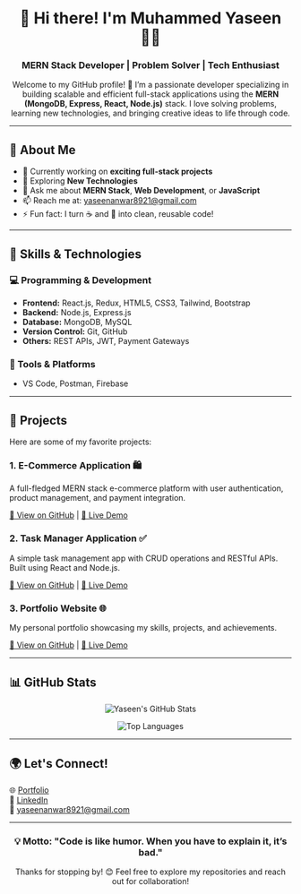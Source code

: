 <h1 align="center">👋 Hi there! I'm Muhammed Yaseen 👨‍💻</h1>
<h3 align="center">MERN Stack Developer | Problem Solver | Tech Enthusiast</h3>

<p align="center">
  Welcome to my GitHub profile! 🚀 I’m a passionate developer specializing in building scalable and efficient full-stack applications using the <b>MERN (MongoDB, Express, React, Node.js)</b> stack. I love solving problems, learning new technologies, and bringing creative ideas to life through code.
</p>

---

<h2>🌟 About Me</h2>
<ul>
  <li>🔭 Currently working on <b>exciting full-stack projects</b></li>
  <li>🌱 Exploring <b>New Technologies</b></li>
  <li>💬 Ask me about <b>MERN Stack</b>, <b>Web Development</b>, or <b>JavaScript</b></li>
  <li>📫 Reach me at: <a href="yaseenanwar8921@gmail.com">yaseenanwar8921@gmail.com</a></li>
  <li>⚡ Fun fact: I turn ☕ and 🍕 into clean, reusable code!</li>
</ul>

---

<h2>🚀 Skills & Technologies</h2>
<h3>💻 Programming & Development</h3>
<ul>
  <li><b>Frontend:</b> React.js, Redux, HTML5, CSS3, Tailwind, Bootstrap</li>
  <li><b>Backend:</b> Node.js, Express.js</li>
  <li><b>Database:</b> MongoDB, MySQL</li>
  <li><b>Version Control:</b> Git, GitHub</li>
  <li><b>Others:</b> REST APIs, JWT, Payment Gateways</li>
</ul>

<h3>🔧 Tools & Platforms</h3>
<ul>
  <li>VS Code, Postman, Firebase</li>
</ul>

---

<h2>📂 Projects</h2>
<p>Here are some of my favorite projects:</p>

<h3>1. E-Commerce Application 🛍️</h3>
<p>A full-fledged MERN stack e-commerce platform with user authentication, product management, and payment integration.</p>
<a href="#">🔗 View on GitHub</a> | <a href="#">🚀 Live Demo</a>

<h3>2. Task Manager Application ✅</h3>
<p>A simple task management app with CRUD operations and RESTful APIs. Built using React and Node.js.</p>
<a href="#">🔗 View on GitHub</a> | <a href="#">🚀 Live Demo</a>

<h3>3. Portfolio Website 🌐</h3>
<p>My personal portfolio showcasing my skills, projects, and achievements.</p>
<a href="#">🔗 View on GitHub</a> | <a href="#">🚀 Live Demo</a>

---

<h2>📊 GitHub Stats</h2>
<p align="center">
  <img src="https://github-readme-stats.vercel.app/api?username=muhammed-yaseen&show_icons=true&theme=radical" alt="Yaseen's GitHub Stats" />
</p>
<p align="center">
  <img src="https://github-readme-stats.vercel.app/api/top-langs/?username=muhammed-yaseen&layout=compact&theme=radical" alt="Top Languages" />
</p>

---

<h2>🌍 Let's Connect!</h2>
<p>
  🌐 <a href="#">Portfolio</a><br>
  💼 <a href="https://www.linkedin.com/in/muhammed-yaseen-a-363a7a27b/">LinkedIn</a><br>
  📧 <a href="yaseenanwar8921@gmail.com">yaseenanwar8921@gmail.com</a>
</p>

---

<h3 align="center">💡 Motto: "Code is like humor. When you have to explain it, it’s bad."</h3>
<p align="center">Thanks for stopping by! 😊 Feel free to explore my repositories and reach out for collaboration!</p>

